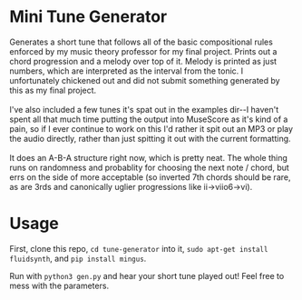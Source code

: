 # Mini Tune Generator
Generates a short tune that follows all of the basic compositional rules
enforced by my music theory professor for my final project. 
Prints out a chord progression and a melody over top of it. 
Melody is printed as just numbers, which are interpreted as the interval 
from the tonic. I unfortunately chickened out and did not submit something
generated by this as my final project.
<br><br>
I've also included a few tunes it's spat out in the examples dir--I haven't spent all that
much time putting the output into MuseScore as it's kind of a pain, so if
I ever continue to work on this I'd rather it spit out an MP3 or play the 
audio directly, rather than just spitting it out with the current
formatting.
<br><br>
It does an A-B-A structure right now, which is pretty neat. The whole thing 
runs on randomness and probablity for choosing the next note / chord, but
errs on the side of more acceptable (so inverted 7th chords should be rare,
as are 3rds and canonically uglier progressions like ii->viio6->vi).


# Usage
First, clone this repo, ```cd tune-generator``` into it, ```sudo apt-get install fluidsynth```, and ```pip install mingus```.

Run with ```python3 gen.py``` and hear your short tune played out! Feel free to mess with the parameters.
